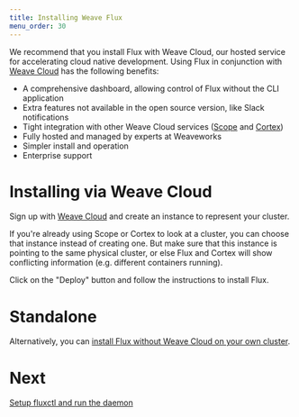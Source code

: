 ```yaml
---
title: Installing Weave Flux
menu_order: 30
---
```


We recommend that you install Flux with Weave Cloud, our hosted service
for accelerating cloud native development. Using Flux in conjunction
with
[Weave Cloud](https://www.weave.works/solution/cloud/) has the following
benefits:

* A comprehensive dashboard, allowing control of Flux without the CLI
  application
* Extra features not available in the open source version, like Slack
  notifications
* Tight integration with other Weave Cloud services
  ([Scope](https://www.weave.works/solution/troubleshooting-dashboard/)
  and
  [Cortex](https://www.weave.works/solution/prometheus-monitoring/))
* Fully hosted and managed by experts at Weaveworks
* Simpler install and operation
* Enterprise support

# Installing via Weave Cloud

Sign up with [Weave Cloud](https://cloud.weave.works) and create an
instance to represent your cluster.

If you're already using Scope or Cortex to look at a cluster, you can
choose that instance instead of creating one. But make sure that this
instance is pointing to the same physical cluster, or else Flux and
Cortex will show conflicting information (e.g. different containers
running).

Click on the "Deploy" button and follow the instructions to install
Flux.

# Standalone

Alternatively, you can [install Flux without Weave Cloud on your own
cluster](./standalone/installing.md).

# Next

[Setup fluxctl and run the daemon](./using.md)
